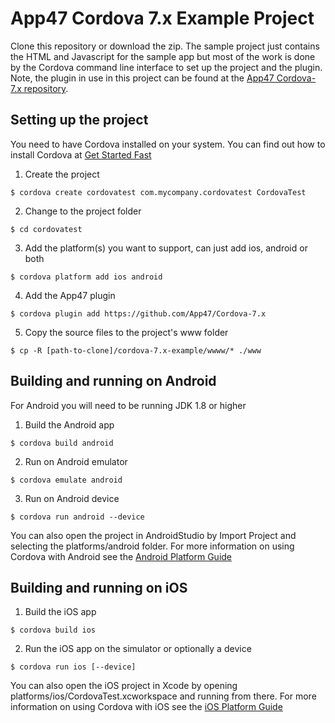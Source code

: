 
# App47 Cordova 7.x Example Project

Clone this repository or download the zip. The sample project just contains the HTML and Javascript for the sample app but most of the work is done by the Cordova command line interface to set up the project and the plugin.  Note, the plugin in use in this project can be found at the [App47 Cordova-7.x repository](https://github.com/App47/Cordova-7.x).

## Setting up the project
You need to have Cordova installed on your system.  You can find out how to install Cordova at [Get Started Fast](http://cordova.apache.org/#getstarted) 

1. Create the project 
```
$ cordova create cordovatest com.mycompany.cordovatest CordovaTest
``` 
2. Change to the project folder
```
$ cd cordovatest
``` 
3. Add the platform(s) you want to support, can just add ios, android or both
```
$ cordova platform add ios android 
``` 
4. Add the App47 plugin
```
$ cordova plugin add https://github.com/App47/Cordova-7.x
``` 
5. Copy the source files to the project's www folder
```
$ cp -R [path-to-clone]/cordova-7.x-example/wwww/* ./www
``` 

## Building and running on Android
For Android you will need to be running JDK 1.8 or higher
1. Build the Android app
```
$ cordova build android 
```
2. Run on Android emulator
```
$ cordova emulate android 
```
3. Run on Android device
```
$ cordova run android --device
```
You can also open the project in AndroidStudio by Import Project and selecting the platforms/android folder. For more information on using Cordova with Android see the [Android Platform Guide](http://cordova.apache.org/docs/en/latest/guide/platforms/android/index.html)

## Building and running on iOS
1. Build the iOS app
```
$ cordova build ios
```
2. Run the iOS app on the simulator or optionally a device
```
$ cordova run ios [--device] 
```

You can also open the iOS project in Xcode by opening platforms/ios/CordovaTest.xcworkspace and running from there.  For more information on using Cordova with iOS see the [iOS Platform Guide](http://cordova.apache.org/docs/en/latest/guide/platforms/ios/index.html)

